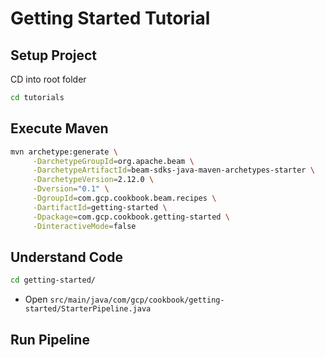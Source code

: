 # Getting Started Tutorial

## Setup Project
CD into root folder
```bash
cd tutorials
```

## Execute Maven
```bash
mvn archetype:generate \
     -DarchetypeGroupId=org.apache.beam \
     -DarchetypeArtifactId=beam-sdks-java-maven-archetypes-starter \
     -DarchetypeVersion=2.12.0 \
     -Dversion="0.1" \
     -DgroupId=com.gcp.cookbook.beam.recipes \
     -DartifactId=getting-started \
     -Dpackage=com.gcp.cookbook.getting-started \
     -DinteractiveMode=false
```

## Understand Code
```bash
cd getting-started/
```
- Open ```src/main/java/com/gcp/cookbook/getting-started/StarterPipeline.java```


<walkthrough-editor-open-file filePath="src/main/java/com/gcp/cookbook/getting-started/StarterPipeline.java" text="Open StarterPipeline.java"></walkthrough-editor-open-file>

<walkthrough-conclusion-trophy></walkthrough-conclusion-trophy>

## Run Pipeline

